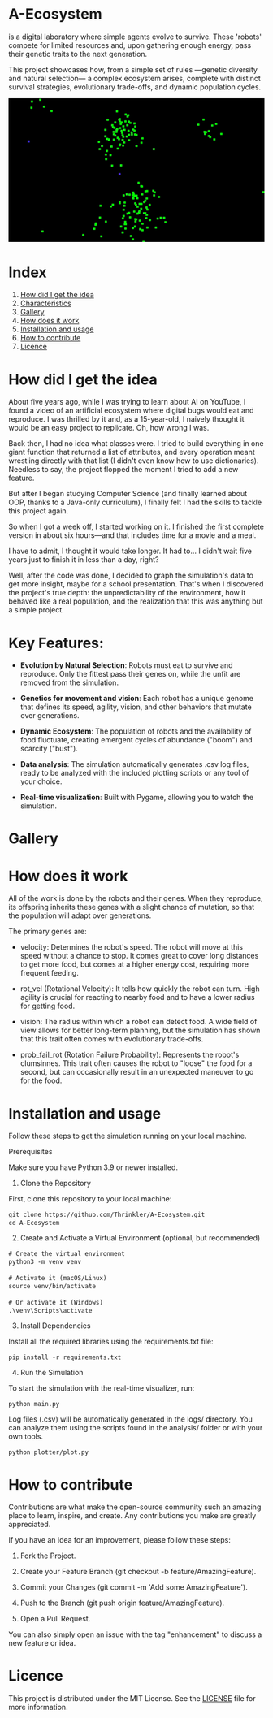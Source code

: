 # A-Ecosystem

is a digital laboratory where simple agents evolve to survive. These 'robots'
compete for limited resources and, upon gathering enough energy, pass their
genetic traits to the next generation.

This project showcases how, from a simple set of rules —genetic diversity 
and natural selection— a complex ecosystem arises, complete with distinct
survival strategies, evolutionary trade-offs, and dynamic population cycles.

![simulation](assets/simulation.gif)

# Index
1. [How did I get the idea](#how-did-i-get-the-idea)
2. [Characteristics](#key-features)
3. [Gallery](#gallery)
4. [How does it work](#how-does-it-work)
5. [Installation and usage](#installation-and-usage)
6. [How to contribute](#how-to-contribute)
7. [Licence](#licence)


# How did I get the idea
About five years ago, while I was trying to learn about AI on YouTube, I found a video of an artificial ecosystem where digital bugs would eat and reproduce. I was thrilled by it and, as a 15-year-old, I naively thought it would be an easy project to replicate. Oh, how wrong I was.

Back then, I had no idea what classes were. I tried to build everything in one giant function that returned a list of attributes, and every operation meant wrestling directly with that list (I didn't even know how to use dictionaries). Needless to say, the project flopped the moment I tried to add a new feature.

But after I began studying Computer Science (and finally learned about OOP, thanks to a Java-only curriculum), I finally felt I had the skills to tackle this project again.

So when I got a week off, I started working on it. I finished the first complete version in about six hours—and that includes time for a movie and a meal.

I have to admit, I thought it would take longer. It had to... I didn't wait five years just to finish it in less than a day, right?

Well, after the code was done, I decided to graph the simulation's data to get more insight, maybe for a school presentation. That's when I discovered the project's true depth: the unpredictability of the environment, how it behaved like a real population, and the realization that this was anything but a simple project.

# Key Features:

- **Evolution by Natural Selection**:
    Robots must eat to survive and reproduce. Only the fittest pass their genes on, while the unfit are removed from the simulation.

- **Genetics for movement and vision**:
    Each robot has a unique genome that defines its speed, agility, vision, and other behaviors that mutate over generations.

- **Dynamic Ecosystem**:
    The population of robots and the availability of food fluctuate, creating emergent cycles of abundance ("boom") and scarcity ("bust").

- **Data analysis**:
    The simulation automatically generates .csv log files, ready to be analyzed with the included plotting scripts or any tool of your choice.

- **Real-time visualization**:
    Built with Pygame, allowing you to watch the simulation.

# Gallery

# How does it work

All of the work is done by the robots and their genes. When they reproduce, its offspring inherits these genes with a slight chance of mutation, so that the population will adapt over generations. 

The primary genes are:

- velocity: Determines the robot's speed. The robot will move at this speed without a chance to stop. It comes great to cover long distances to get more food, but comes at a higher energy cost, requiring more frequent feeding.

- rot_vel (Rotational Velocity): It tells how quickly the robot can turn. High agility is crucial for reacting to nearby food and to have a lower radius for getting food.

- vision: The radius within which a robot can detect food. A wide field of view allows for better long-term planning, but the simulation has shown that this trait often comes with evolutionary trade-offs.

- prob_fail_rot (Rotation Failure Probability): Represents the robot's clumsinnes. This trait often causes the robot to "loose" the food for a second, but can occasionally result in an unexpected maneuver to go for the food.

# Installation and usage

Follow these steps to get the simulation running on your local machine.

Prerequisites

Make sure you have Python 3.9 or newer installed.

1. Clone the Repository

First, clone this repository to your local machine:

```
git clone https://github.com/Thrinkler/A-Ecosystem.git
cd A-Ecosystem
```
2. Create and Activate a Virtual Environment (optional, but recommended)

```
# Create the virtual environment
python3 -m venv venv

# Activate it (macOS/Linux)
source venv/bin/activate

# Or activate it (Windows)
.\venv\Scripts\activate
```

3. Install Dependencies

Install all the required libraries using the requirements.txt file:

```
pip install -r requirements.txt
```

4. Run the Simulation

To start the simulation with the real-time visualizer, run:

```
python main.py
```

Log files (.csv) will be automatically generated in the logs/ directory. You can analyze them using the scripts found in the analysis/ folder or with your own tools.

```
python plotter/plot.py
```

# How to contribute
Contributions are what make the open-source community such an amazing place to learn, inspire, and create. Any contributions you make are greatly appreciated.

If you have an idea for an improvement, please follow these steps:

1. Fork the Project.

2. Create your Feature Branch (git checkout -b feature/AmazingFeature).

3. Commit your Changes (git commit -m 'Add some AmazingFeature').

4. Push to the Branch (git push origin feature/AmazingFeature).

5. Open a Pull Request.

You can also simply open an issue with the tag "enhancement" to discuss a new feature or idea.

# Licence
This project is distributed under the MIT License. See the [LICENSE](LICENSE) file for more information.
